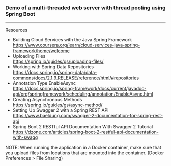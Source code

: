 ### Demo of a multi-threaded web server with thread pooling using Spring Boot

---

Resources
- Building Cloud Services with the Java Spring Framework  
https://www.coursera.org/learn/cloud-services-java-spring-framework/home/welcome
- Uploading Files  
https://spring.io/guides/gs/uploading-files/
- Working with Spring Data Repositories  
https://docs.spring.io/spring-data/data-commons/docs/2.1.9.RELEASE/reference/html/#repositories
- Annotation Type EnableAsync  
https://docs.spring.io/spring-framework/docs/current/javadoc-api/org/springframework/scheduling/annotation/EnableAsync.html
- Creating Asynchronous Methods  
https://spring.io/guides/gs/async-method/
- Setting Up Swagger 2 with a Spring REST API  
https://www.baeldung.com/swagger-2-documentation-for-spring-rest-api
- Spring Boot 2 RESTful API Documentation With Swagger 2 Tutorial  
https://dzone.com/articles/spring-boot-2-restful-api-documentation-with-swagg

NOTE: When running the application in a Docker container, make sure that you upload files from locations that are mounted into the container. (Docker Preferences > File Sharing)